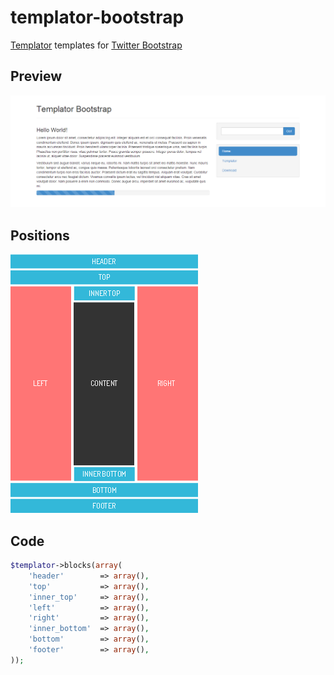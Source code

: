 # templator-bootstrap

[Templator](https://github.com/Kristories/Templator) templates for [Twitter Bootstrap](http://getbootstrap.com)

## Preview

![preview](preview.png)

## Positions

![positions](positions.png)

## Code

```php
$templator->blocks(array(
    'header'        => array(),
    'top'           => array(),
    'inner_top'     => array(),
    'left'          => array(),
    'right'         => array(),
    'inner_bottom'  => array(),
    'bottom'        => array(),
    'footer'        => array(),
));
```